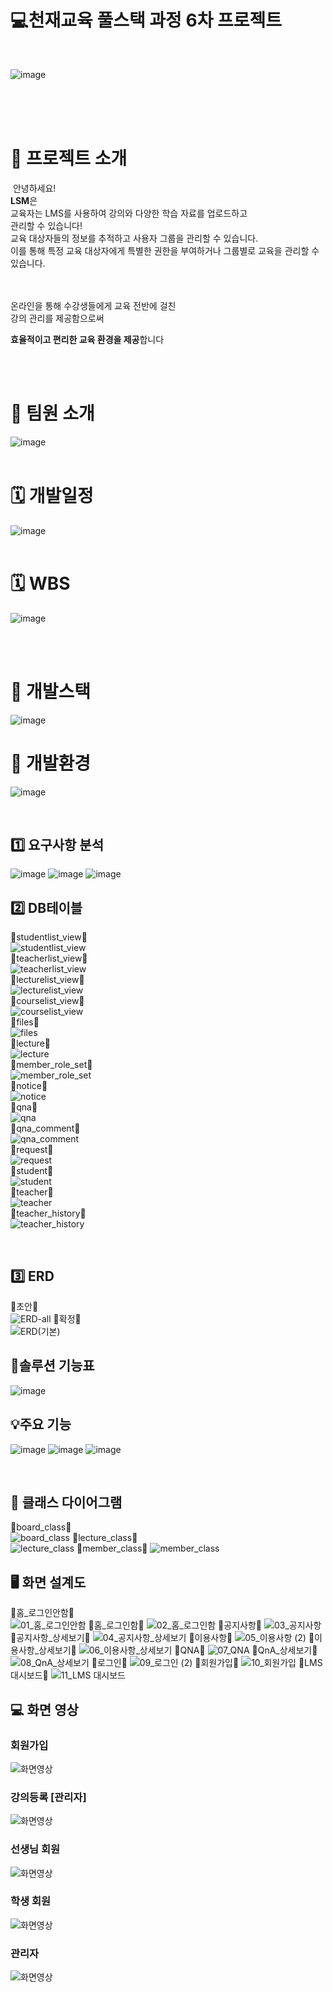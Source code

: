 # 💻천재교육 풀스택 과정 6차 프로젝트 
<br/>

![image](https://github.com/dongsoopdev/team26/assets/65212187/9b4a2dda-f58a-4f6a-90a9-d28872cfe38e)



&nbsp;&nbsp;&nbsp;&nbsp;&nbsp;&nbsp;&nbsp;&nbsp;&nbsp;&nbsp;&nbsp;&nbsp;&nbsp;&nbsp;&nbsp;&nbsp;&nbsp;&nbsp;&nbsp;&nbsp;&nbsp;&nbsp;&nbsp;&nbsp;&nbsp;&nbsp;&nbsp;&nbsp;&nbsp;&nbsp;&nbsp;&nbsp;&nbsp;&nbsp;&nbsp;&nbsp;&nbsp;&nbsp;&nbsp;&nbsp;&nbsp;&nbsp;&nbsp;&nbsp;&nbsp;&nbsp;&nbsp;&nbsp;&nbsp;&nbsp;&nbsp;&nbsp;&nbsp;&nbsp;&nbsp;&nbsp;&nbsp;&nbsp;&nbsp;&nbsp;
​
<br/><br/>
​
# 📂 프로젝트 소개 
​
안녕하세요! <br/>
**LSM**은 <br/>
교육자는 LMS를 사용하여 강의와 다양한 학습 자료를 업로드하고 <br/>
관리할 수 있습니다!<br/>
교육 대상자들의 정보를 추적하고 사용자 그룹을 관리할 수 있습니다. <br/>
이를 통해 특정 교육 대상자에게 특별한 권한을 부여하거나 
그룹별로 교육을 관리할 수 있습니다. <br/>


​<br/><br/>
온라인을 통해 수강생들에게 교육 전반에 걸친 <br/>
강의 관리를 제공함으로써 <br/>

**효율적이고 편리한 교육 환경을 제공**합니다
 <br/> <br/>
 

<br/>



  # 👤 팀원 소개
![image](https://github.com/dongsoopdev/team26/assets/65212187/da0ef67a-60dd-4dad-9dfc-a527d2cc091b)
​
<br/>
​
# 🗓 개발일정
![image](https://github.com/dongsoopdev/team26/assets/65212187/bab377c1-3f45-4eb7-bda5-046f35b87f3f)
<br/>
​
# 🗓 WBS
![image](https://github.com/dongsoopdev/team26/assets/65212187/245b2d73-5555-4148-8304-5015736546f7)

<br/>
​

#  🔨 개발스택
![image](https://github.com/dongsoopdev/team26/assets/65212187/6384ad57-b657-4915-8baf-d990f83ed0e0)
#  🔨 개발환경
![image](https://github.com/dongsoopdev/team26/assets/65212187/ead6d710-24be-49eb-b458-6f91e01dfa04)


<br/>

## 1️⃣ 요구사항 분석
![image](https://github.com/dongsoopdev/team26/assets/65212187/f9459fb5-76e7-48d7-8071-3d5d2412a1fb)
![image](https://github.com/dongsoopdev/team26/assets/65212187/a753375e-f019-4d57-8989-fdfce05b980b)
![image](https://github.com/dongsoopdev/team26/assets/65212187/3d720783-fda4-4798-9255-383bbc2d5e63)

## 2️⃣ DB테이블
🔹studentlist_view🔹<br/>
![studentlist_view](https://github.com/dongsoopdev/team26/assets/65212187/67134438-8981-408d-996f-b04817fd08dc)<br/>
🔹teacherlist_view🔹<br/>
![teacherlist_view](https://github.com/dongsoopdev/team26/assets/65212187/95448f5f-a0d9-4688-8d16-a5b88a60cba7)<br/>
🔹lecturelist_view🔹<br/>
![lecturelist_view](https://github.com/dongsoopdev/team26/assets/65212187/b4373b45-918c-4f27-a96e-2a93437d2984)<br/>
🔹courselist_view🔹<br/>
![courselist_view](https://github.com/dongsoopdev/team26/assets/65212187/754aa964-3b83-4ec6-b809-e3b2d770a5b4)<br/>
🔹files🔹<br/>
![files](https://github.com/dongsoopdev/team26/assets/65212187/98a789e3-9b68-450c-8541-3bc9067902ae)<br/>
🔹lecture🔹<br/>
![lecture](https://github.com/dongsoopdev/team26/assets/65212187/b59d7ab9-505c-4753-84fd-6387c421ebc3)<br/>
🔹member_role_set🔹<br/>
![member_role_set](https://github.com/dongsoopdev/team26/assets/65212187/9ce7083f-37b6-4680-a010-63641d4d90df)<br/>
🔹notice🔹<br/>
![notice](https://github.com/dongsoopdev/team26/assets/65212187/cee9a9d6-c5a3-4a9b-810f-c0fbce64fb1d)<br/>
🔹qna🔹<br/>
![qna](https://github.com/dongsoopdev/team26/assets/65212187/e9f77f75-d133-4e25-b89e-9cf7dd950fcd)<br/>
🔹qna_comment🔹<br/>
![qna_comment](https://github.com/dongsoopdev/team26/assets/65212187/52841c27-8713-4ed7-be5b-b5762811a055)<br/>
🔹request🔹<br/>
![request](https://github.com/dongsoopdev/team26/assets/65212187/0de67b8e-067d-46d7-a242-8e08bb040a11)<br/>
🔹student🔹<br/>
![student](https://github.com/dongsoopdev/team26/assets/65212187/141c3a46-ffcd-4758-93aa-9e954a5ebf1e)<br/>
🔹teacher🔹<br/>
![teacher](https://github.com/dongsoopdev/team26/assets/65212187/27983ad4-0663-4fc4-8b3d-25203a737ba2)<br/>
🔹teacher_history🔹<br/>
![teacher_history](https://github.com/dongsoopdev/team26/assets/65212187/019881e5-5398-4246-9e29-0df5b3885c23)<br/>

<br/>


## 3️⃣ ERD
🔹초안🔹  
![ERD-all](https://github.com/dongsoopdev/team26/assets/65212187/f96908b2-b57b-4f16-882a-4c8da7d58b69)
🔹확정🔹  
![ERD(기본)](https://github.com/dongsoopdev/team26/assets/65212187/8669f29a-5e7b-446b-8b90-8f0006a40e12)

## 🔎솔루션 기능표
![image](https://github.com/dongsoopdev/team26/assets/65212187/431f4835-579d-4985-89a7-66ccbb540c4d)

## 💡주요 기능
![image](https://github.com/dongsoopdev/team26/assets/65212187/0443706b-4ab6-4178-bd27-bc18255b7c4d)
![image](https://github.com/dongsoopdev/team26/assets/65212187/e0787857-b519-4dc4-b933-33d48ae9ac78)
![image](https://github.com/dongsoopdev/team26/assets/65212187/d18a370c-c608-4403-96ab-f660b135311f)


<br/>

## 📐  클래스 다이어그램
🔹board_class🔹  
![board_class](https://github.com/dongsoopdev/team26/assets/65212187/59288ee3-0f73-4b99-9a34-38e83b7dfa90)
🔹lecture_class🔹  
![lecture_class](https://github.com/dongsoopdev/team26/assets/65212187/438855a4-292b-44d7-a702-08265e6f566b)
🔹member_class🔹 
![member_class](https://github.com/dongsoopdev/team26/assets/65212187/077972be-e9a2-4a5d-83df-37bb6c6caca9)

## 🖥 화면 설계도
🔹홈_로그인안함🔹  
![01_홈_로그인안함](https://github.com/dongsoopdev/team26/assets/65212187/c61713a9-d7d9-488c-97ed-9b8ec20c1f8b)
🔹홈_로그인함🔹
![02_홈_로그인함](https://github.com/dongsoopdev/team26/assets/65212187/5dda97f2-94eb-417b-90cd-dd0005817a0a)
🔹공지사항🔹
![03_공지사항](https://github.com/dongsoopdev/team26/assets/65212187/f7f97c59-bc57-4184-99b2-8eca4aca6612)
🔹공지사항_상세보기🔹
![04_공지사항_상세보기](https://github.com/dongsoopdev/team26/assets/65212187/7c1683df-b4d0-46bb-a13f-c26296082b2d)
🔹이용사항🔹
![05_이용사항 (2)](https://github.com/dongsoopdev/team26/assets/65212187/80fd4868-f56c-4d48-9c68-181ab985d0f9)
🔹이용사항_상세보기🔹
![06_이용사항_상세보기](https://github.com/dongsoopdev/team26/assets/65212187/3d98215a-64f1-4524-a35a-e3dc3de48570)
🔹QNA🔹
![07_QNA](https://github.com/dongsoopdev/team26/assets/65212187/d4801867-11c2-46be-86dc-263e31a3794e)
🔹QnA_상세보기🔹
![08_QnA_상세보기](https://github.com/dongsoopdev/team26/assets/65212187/8693dcd8-35bf-4509-886c-89822a812c64)
🔹로그인🔹
![09_로그인 (2)](https://github.com/dongsoopdev/team26/assets/65212187/55a807f9-f2ca-4a48-89fd-47ac993ecfc4)
🔹회원가입🔹
![10_회원가입](https://github.com/dongsoopdev/team26/assets/65212187/0fed1ea1-d888-49c3-b3e1-677d23bb0010)
🔹LMS 대시보드🔹
![11_LMS 대시보드](https://github.com/dongsoopdev/team26/assets/65212187/14e1c64c-88f4-4594-9358-d9b571ff0a7e)


##  💻 화면 영상

### 회원가입
![화면영상](./gif/join.gif)

### 강의등록 [관리자]
![화면영상](./gif/courese.gif)

### 선생님 회원
![화면영상](./gif/teacher.gif)

### 학생 회원
![화면영상](./gif/student.gif)

### 관리자
![화면영상](./gif/admin.gif)


​
